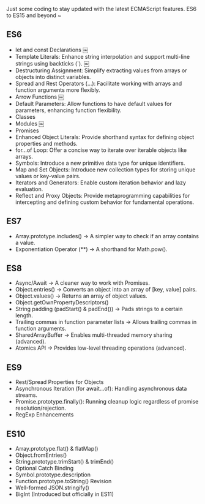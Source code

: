 Just some coding to stay updated with the latest ECMAScript features. ES6 to
ES15 and beyond ~

## ES6

- let and const Declarations ￼
- Template Literals: Enhance string interpolation and support multi-line strings
  using backticks (`). ￼
- Destructuring Assignment: Simplify extracting values from arrays or objects
  into distinct variables.
- Spread and Rest Operators (...): Facilitate working with arrays and function
  arguments more flexibly.
- Arrow Functions ￼
- Default Parameters: Allow functions to have default values for parameters,
  enhancing function flexibility.
- Classes
- Modules ￼
- Promises
- Enhanced Object Literals: Provide shorthand syntax for defining object
  properties and methods.
- for…of Loop: Offer a concise way to iterate over iterable objects like arrays.
- Symbols: Introduce a new primitive data type for unique identifiers.
- Map and Set Objects: Introduce new collection types for storing unique values
  or key-value pairs.
- Iterators and Generators: Enable custom iteration behavior and lazy
  evaluation.
- Reflect and Proxy Objects: Provide metaprogramming capabilities for
  intercepting and defining custom behavior for fundamental operations.

## ES7

- Array.prototype.includes() → A simpler way to check if an array contains a
  value.
- Exponentiation Operator (\*\*) → A shorthand for Math.pow().

## ES8

- Async/Await → A cleaner way to work with Promises.
- Object.entries() → Converts an object into an array of [key, value] pairs.
- Object.values() → Returns an array of object values.
- Object.getOwnPropertyDescriptors()
- String padding (padStart() & padEnd()) → Pads strings to a certain length.
- Trailing commas in function parameter lists → Allows trailing commas in
  function arguments.
- SharedArrayBuffer → Enables multi-threaded memory sharing (advanced).
- Atomics API → Provides low-level threading operations (advanced).

## ES9

- Rest/Spread Properties for Objects
- Asynchronous Iteration (for await...of): Handling asynchronous data streams.
- Promise.prototype.finally(): Running cleanup logic regardless of promise
  resolution/rejection.
- RegExp Enhancements

## ES10

- Array.prototype.flat() & flatMap()
- Object.fromEntries()
- String.prototype.trimStart() & trimEnd()
- Optional Catch Binding
- Symbol.prototype.description
- Function.prototype.toString() Revision
- Well-formed JSON.stringify()
- BigInt (Introduced but officially in ES11)

